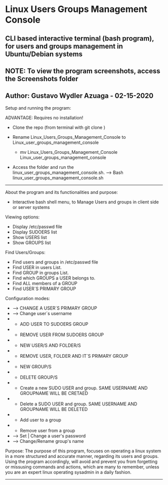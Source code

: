 # Linux Users Groups Management Console

CLI based interactive terminal (bash program), for users and groups management in Ubuntu/Debian systems
-----------------------------------------------------------------------------------------------------------------------

NOTE: To view the program screenshots, access the Screenshots folder
-----------------------------------------------------------------------------------------------------------------------

Author: Gustavo Wydler Azuaga - 02-15-2020
-----------------------------------------------------------------------------------------------------------------------

Setup and running the program:

ADVANTAGE: Requires no installation!

* Clone the repo (from terminal with git clone )

* Rename Linux_Users_Groups_Management_Console to Linux_user_groups_management_console 

  - mv Linux_Users_Groups_Management_Console Linux_user_groups_management_console

* Access the folder and run the linux_user_groups_management_console.sh. --> Bash linux_user_groups_management_console.sh

-----------------------------------------------------------------------------------------------------------------------

About the program and its functionalities and purpose:

* Interactive bash shell menu, to Manage Users and groups in client side or server systems

Viewing options: 

  * Display /etc/passwd file
  * Display SUDOERS list
  * Show USERS list
  * Show GROUPS list
  
Find Users/Groups:

 * Find users and groups in /etc/passwd file
 * Find USER in users List.
 * Find GROUP in groups List.
 * Find which GROUPS a USER belongs to.
 * Find ALL members of a GROUP
 * Find USER´S PRIMARY GROUP
 
Configuration modes: 

 * --> CHANGE A USER´S PRIMARY GROUP
 * --> Change user´s username
 * + ADD USER TO SUDOERS GROUP
 * - REMOVE USER FROM SUDOERS GROUP
 * + NEW USER/S AND FOLDER/S
 * - REMOVE USER, FOLDER AND IT´S PRIMARY GROUP
 * + NEW GROUP/S
 * - DELETE GROUP/S
 * + Create a new SUDO USER and group. SAME USERNAME AND GROUPNAME WILL BE CRETAED
 * - Delete a SUDO USER and group. SAME USERNAME AND GROUPNAME WILL BE DELETED
 * + Add user to a group
 * - Remove user from a group
 * --> Set | Change a user's password
 * --> Change/Rename group's name

Purpose: The purpose of this program, focuses on operating a linux system in a more structured and accurate manner, regarding its users and groups. Using the program accordingly, will avoid and prevent you from forgetting or missusing commands and actions, which are many to remember, unless you are an expert linux operating sysadmin in a daily fashion.

-----------------------------------------------------------------------------------------------------------------------
